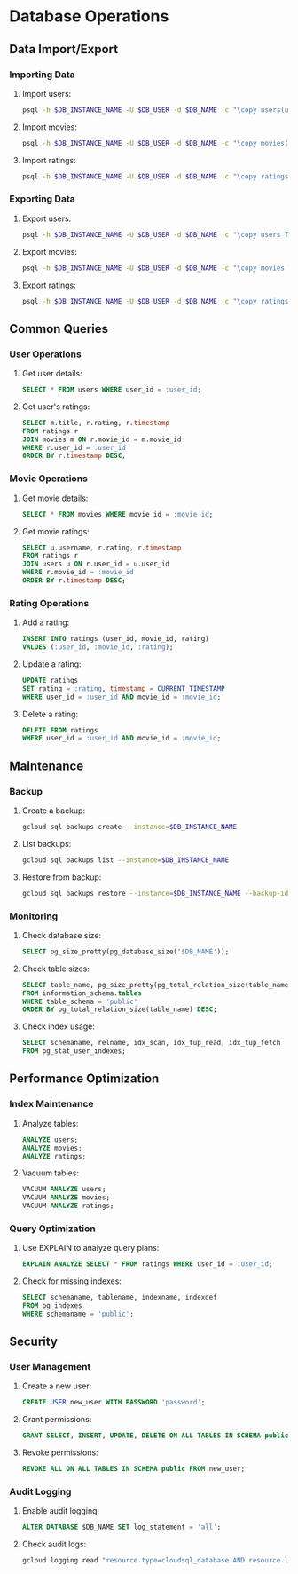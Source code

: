 # Database Operations

## Data Import/Export

### Importing Data

1. Import users:
   ```bash
   psql -h $DB_INSTANCE_NAME -U $DB_USER -d $DB_NAME -c "\copy users(user_id, username) FROM 'users.csv' WITH CSV HEADER"
   ```

2. Import movies:
   ```bash
   psql -h $DB_INSTANCE_NAME -U $DB_USER -d $DB_NAME -c "\copy movies(movie_id, title, year) FROM 'movies.csv' WITH CSV HEADER"
   ```

3. Import ratings:
   ```bash
   psql -h $DB_INSTANCE_NAME -U $DB_USER -d $DB_NAME -c "\copy ratings(user_id, movie_id, rating) FROM 'ratings.csv' WITH CSV HEADER"
   ```

### Exporting Data

1. Export users:
   ```bash
   psql -h $DB_INSTANCE_NAME -U $DB_USER -d $DB_NAME -c "\copy users TO 'users.csv' WITH CSV HEADER"
   ```

2. Export movies:
   ```bash
   psql -h $DB_INSTANCE_NAME -U $DB_USER -d $DB_NAME -c "\copy movies TO 'movies.csv' WITH CSV HEADER"
   ```

3. Export ratings:
   ```bash
   psql -h $DB_INSTANCE_NAME -U $DB_USER -d $DB_NAME -c "\copy ratings TO 'ratings.csv' WITH CSV HEADER"
   ```

## Common Queries

### User Operations

1. Get user details:
   ```sql
   SELECT * FROM users WHERE user_id = :user_id;
   ```

2. Get user's ratings:
   ```sql
   SELECT m.title, r.rating, r.timestamp 
   FROM ratings r 
   JOIN movies m ON r.movie_id = m.movie_id 
   WHERE r.user_id = :user_id 
   ORDER BY r.timestamp DESC;
   ```

### Movie Operations

1. Get movie details:
   ```sql
   SELECT * FROM movies WHERE movie_id = :movie_id;
   ```

2. Get movie ratings:
   ```sql
   SELECT u.username, r.rating, r.timestamp 
   FROM ratings r 
   JOIN users u ON r.user_id = u.user_id 
   WHERE r.movie_id = :movie_id 
   ORDER BY r.timestamp DESC;
   ```

### Rating Operations

1. Add a rating:
   ```sql
   INSERT INTO ratings (user_id, movie_id, rating) 
   VALUES (:user_id, :movie_id, :rating);
   ```

2. Update a rating:
   ```sql
   UPDATE ratings 
   SET rating = :rating, timestamp = CURRENT_TIMESTAMP 
   WHERE user_id = :user_id AND movie_id = :movie_id;
   ```

3. Delete a rating:
   ```sql
   DELETE FROM ratings 
   WHERE user_id = :user_id AND movie_id = :movie_id;
   ```

## Maintenance

### Backup

1. Create a backup:
   ```bash
   gcloud sql backups create --instance=$DB_INSTANCE_NAME
   ```

2. List backups:
   ```bash
   gcloud sql backups list --instance=$DB_INSTANCE_NAME
   ```

3. Restore from backup:
   ```bash
   gcloud sql backups restore --instance=$DB_INSTANCE_NAME --backup-id=$BACKUP_ID
   ```

### Monitoring

1. Check database size:
   ```sql
   SELECT pg_size_pretty(pg_database_size('$DB_NAME'));
   ```

2. Check table sizes:
   ```sql
   SELECT table_name, pg_size_pretty(pg_total_relation_size(table_name))
   FROM information_schema.tables
   WHERE table_schema = 'public'
   ORDER BY pg_total_relation_size(table_name) DESC;
   ```

3. Check index usage:
   ```sql
   SELECT schemaname, relname, idx_scan, idx_tup_read, idx_tup_fetch
   FROM pg_stat_user_indexes;
   ```

## Performance Optimization

### Index Maintenance

1. Analyze tables:
   ```sql
   ANALYZE users;
   ANALYZE movies;
   ANALYZE ratings;
   ```

2. Vacuum tables:
   ```sql
   VACUUM ANALYZE users;
   VACUUM ANALYZE movies;
   VACUUM ANALYZE ratings;
   ```

### Query Optimization

1. Use EXPLAIN to analyze query plans:
   ```sql
   EXPLAIN ANALYZE SELECT * FROM ratings WHERE user_id = :user_id;
   ```

2. Check for missing indexes:
   ```sql
   SELECT schemaname, tablename, indexname, indexdef
   FROM pg_indexes
   WHERE schemaname = 'public';
   ```

## Security

### User Management

1. Create a new user:
   ```sql
   CREATE USER new_user WITH PASSWORD 'password';
   ```

2. Grant permissions:
   ```sql
   GRANT SELECT, INSERT, UPDATE, DELETE ON ALL TABLES IN SCHEMA public TO new_user;
   ```

3. Revoke permissions:
   ```sql
   REVOKE ALL ON ALL TABLES IN SCHEMA public FROM new_user;
   ```

### Audit Logging

1. Enable audit logging:
   ```sql
   ALTER DATABASE $DB_NAME SET log_statement = 'all';
   ```

2. Check audit logs:
   ```bash
   gcloud logging read "resource.type=cloudsql_database AND resource.labels.database_id=$DB_INSTANCE_NAME" --limit=50
   ``` 
